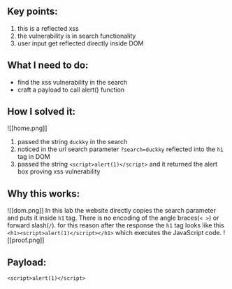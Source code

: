 ## Key points:
1. this is a reflected xss
2. the vulnerability is in search functionality
3. user input get reflected directly inside DOM 
## What I need to do:
- find the xss vulnerability in the search
- craft a payload to call alert() function
## How I solved it:
![[home.png]]
1. passed the string `duckky` in the search
2. noticed in the url search parameter `?search=duckky` reflected into the `h1` tag in DOM
3. passed the string `<script>alert(1)</script>` and it returned the alert box proving xss vulnerability
## Why this works:
![[dom.png]]
In this lab the website directly copies the search parameter and puts it inside `h1` tag. There is no encoding of the angle braces(`< >`) or forward slash(`/`). for this reason after the response the `h1` tag looks like this `<h1><script>alert(1)</script></h1>` which executes the JavaScript code.
![[proof.png]]

## Payload:
`<script>alert(1)</script>`